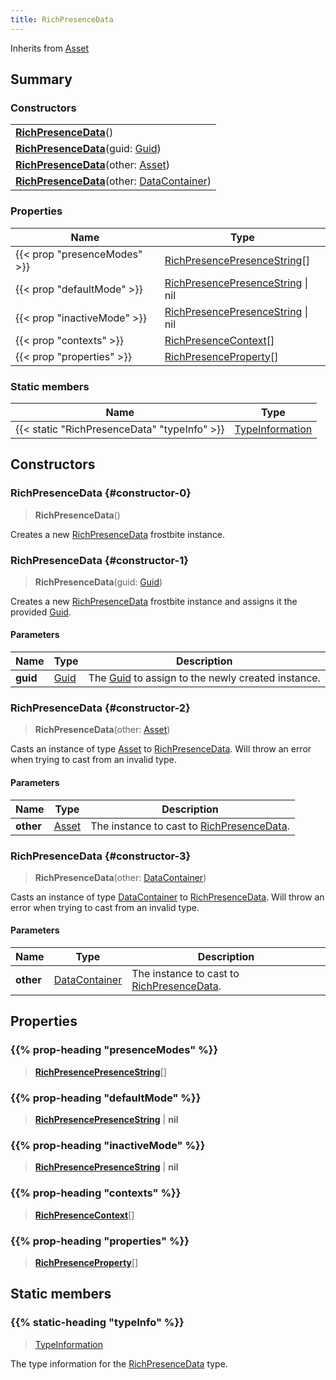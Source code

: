 ```yaml
---
title: RichPresenceData
---
```


Inherits from 
[Asset](/vext/ref/fb/asset)

## Summary
### Constructors
| |
| ----------- |
| **[RichPresenceData](#constructor-0)**() |
| **[RichPresenceData](#constructor-1)**(guid: [Guid](/vext/ref/shared/class/guid)) |
| **[RichPresenceData](#constructor-2)**(other: [Asset](/vext/ref/fb/asset)) |
| **[RichPresenceData](#constructor-3)**(other: [DataContainer](/vext/ref/shared/class/datacontainer)) |

### Properties
| Name | Type |
| ---- | ---- |
| {{< prop "presenceModes" >}} | [RichPresencePresenceString](/vext/ref/fb/richpresencepresencestring)[] |
| {{< prop "defaultMode" >}} | [RichPresencePresenceString](/vext/ref/fb/richpresencepresencestring) \| nil |
| {{< prop "inactiveMode" >}} | [RichPresencePresenceString](/vext/ref/fb/richpresencepresencestring) \| nil |
| {{< prop "contexts" >}} | [RichPresenceContext](/vext/ref/fb/richpresencecontext)[] |
| {{< prop "properties" >}} | [RichPresenceProperty](/vext/ref/fb/richpresenceproperty)[] |

### Static members
| Name | Type |
| ---- | ---- |
| {{< static "RichPresenceData" "typeInfo" >}} | [TypeInformation](/vext/ref/shared/class/typeinformation) |

## Constructors
### RichPresenceData {#constructor-0}
> **RichPresenceData**()

Creates a new [RichPresenceData](/vext/ref/fb/richpresencedata) frostbite instance.

### RichPresenceData {#constructor-1}
> **RichPresenceData**(guid: [Guid](/vext/ref/shared/class/guid))

Creates a new [RichPresenceData](/vext/ref/fb/richpresencedata) frostbite instance and assigns it the provided [Guid](/vext/ref/shared/class/guid).

#### Parameters
| Name | Type | Description |
| ---- | ---- | ----------- |
| **guid** | [Guid](/vext/ref/shared/class/guid) | The [Guid](/vext/ref/shared/class/guid) to assign to the newly created instance. |

### RichPresenceData {#constructor-2}
> **RichPresenceData**(other: [Asset](/vext/ref/fb/asset))

Casts an instance of type [Asset](/vext/ref/fb/asset) to [RichPresenceData](/vext/ref/fb/richpresencedata). Will throw an error when trying to cast from an invalid type.

#### Parameters
| Name | Type | Description |
| ---- | ---- | ----------- |
| **other** | [Asset](/vext/ref/fb/asset) | The instance to cast to [RichPresenceData](/vext/ref/fb/richpresencedata). |

### RichPresenceData {#constructor-3}
> **RichPresenceData**(other: [DataContainer](/vext/ref/shared/class/datacontainer))

Casts an instance of type [DataContainer](/vext/ref/shared/class/datacontainer) to [RichPresenceData](/vext/ref/fb/richpresencedata). Will throw an error when trying to cast from an invalid type.

#### Parameters
| Name | Type | Description |
| ---- | ---- | ----------- |
| **other** | [DataContainer](/vext/ref/shared/class/datacontainer) | The instance to cast to [RichPresenceData](/vext/ref/fb/richpresencedata). |

## Properties
### {{% prop-heading "presenceModes" %}}
> **[RichPresencePresenceString](/vext/ref/fb/richpresencepresencestring)**[]

### {{% prop-heading "defaultMode" %}}
> **[RichPresencePresenceString](/vext/ref/fb/richpresencepresencestring)** | **nil**

### {{% prop-heading "inactiveMode" %}}
> **[RichPresencePresenceString](/vext/ref/fb/richpresencepresencestring)** | **nil**

### {{% prop-heading "contexts" %}}
> **[RichPresenceContext](/vext/ref/fb/richpresencecontext)**[]

### {{% prop-heading "properties" %}}
> **[RichPresenceProperty](/vext/ref/fb/richpresenceproperty)**[]

## Static members
### {{% static-heading "typeInfo" %}}
> [TypeInformation](/vext/ref/shared/class/typeinformation)

The type information for the [RichPresenceData](/vext/ref/fb/richpresencedata) type.

